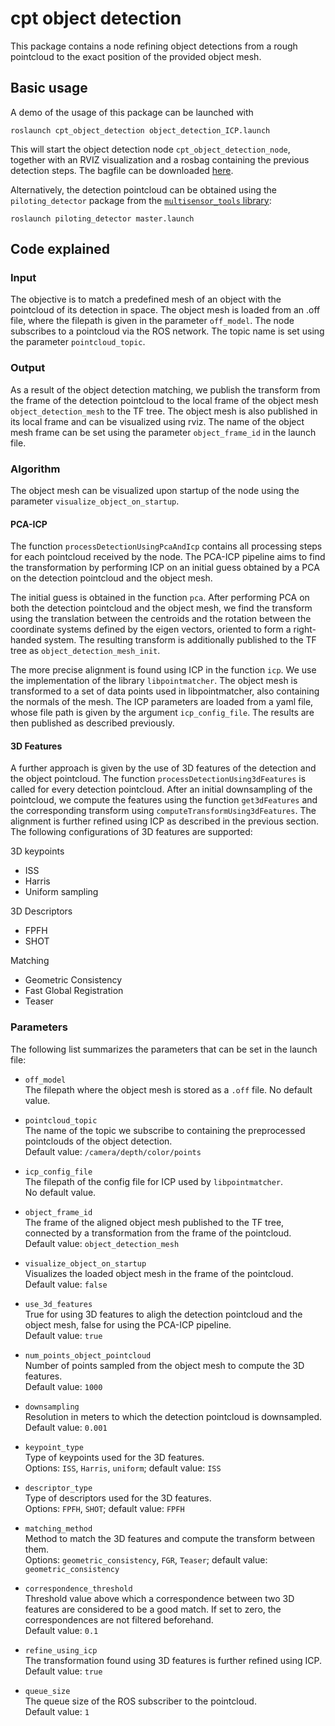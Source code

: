 # cpt object detection
This package contains a node refining object detections from a rough pointcloud 
to the exact position of the provided object mesh.

## Basic usage
A demo of the usage of this package can be launched with
```
roslaunch cpt_object_detection object_detection_ICP.launch
```
This will start the object detection node `cpt_object_detection_node`, together
with an RVIZ visualization and a rosbag containing the previous detection steps.
The bagfile can be downloaded [here](https://drive.google.com/file/d/1fhr-uqZKUYzn4yu6QJWsOqIJrIEoDE5Z/view?usp=sharing).

Alternatively, the detection pointcloud can be obtained using the 
`piloting_detector` package from the [`multisensor_tools` library](https://github.com/ethz-asl/multisensor_tools/tree/detector/piloting_detector):   
```
roslaunch piloting_detector master.launch
```

## Code explained
### Input
The objective is to match a predefined mesh of an object with the pointcloud of 
its detection in space.
The object mesh is loaded from an .off file, where the filepath is given in the
parameter ``off_model``.
The node subscribes to a pointcloud via the ROS network. 
The topic name is set using the parameter ``pointcloud_topic``.

### Output
As a result of the object detection matching, we publish the transform from the 
frame of the detection pointcloud to the local frame of the object mesh 
``object_detection_mesh`` to the TF tree.
The object mesh is also published in its local frame and can be visualized 
using rviz.
The name of the object mesh frame can be set using the parameter 
`object_frame_id` in the launch file.

### Algorithm
The object mesh can be visualized upon startup of the node using the 
parameter ``visualize_object_on_startup``.

#### PCA-ICP
The function ``processDetectionUsingPcaAndIcp`` contains all processing steps for each 
pointcloud received by the node.
The PCA-ICP pipeline aims to find the transformation by performing ICP on an 
initial guess obtained by a PCA on the detection pointcloud and the object mesh. 

The initial guess is obtained in the function ```pca```.
After performing PCA on both the detection pointcloud and the object mesh, we find 
the transform using the translation between the centroids and
the rotation between the coordinate systems defined by the eigen vectors, 
oriented to form a right-handed system. 
The resulting transform is additionally published to the TF tree as 
``object_detection_mesh_init``.

The more precise alignment is found using ICP in the function ``icp``.
We use the implementation of the library ``libpointmatcher``.
The object mesh is transformed to a set of data points used in libpointmatcher,
also containing the normals of the mesh. 
The ICP parameters are loaded from a yaml file, whose file path is given by
the argument ``icp_config_file``.
The results are then published as described previously.

#### 3D Features
A further approach is given by the use of 3D features of the detection and the object pointcloud.
The function `processDetectionUsing3dFeatures` is called for every detection pointcloud.
After an initial downsampling of the pointcloud, we compute the features using the function
`get3dFeatures` and the corresponding transform using `computeTransformUsing3dFeatures`.
The alignment is further refined using ICP as described in the previous section.
The following configurations of 3D features are supported: 

3D keypoints
- ISS
- Harris
- Uniform sampling

3D Descriptors
- FPFH
- SHOT

Matching
- Geometric Consistency
- Fast Global Registration
- Teaser

### Parameters
The following list summarizes the parameters that can be set in the launch file:
- `off_model`  
  The filepath where the object mesh is stored as a `.off` file.
  No default value.
  
- `pointcloud_topic`  
  The name of the topic we subscribe to containing the 
  preprocessed pointclouds of the object detection.  
  Default value: `/camera/depth/color/points`
  
- `icp_config_file`  
  The filepath of the config file for ICP used by 
  `libpointmatcher`.  
  No default value. 
  
- `object_frame_id`  
  The frame of the aligned object mesh published to the TF 
  tree, connected by a transformation from the frame of the pointcloud.  
  Default value: `object_detection_mesh`
  
- `visualize_object_on_startup`  
  Visualizes the loaded object mesh in the frame 
  of the pointcloud.  
  Default value: `false`
  
- `use_3d_features`  
  True for using 3D features to aligh the detection pointcloud and the object mesh,
  false for using the PCA-ICP pipeline.  
  Default value: `true`
  
- `num_points_object_pointcloud`  
  Number of points sampled from the object mesh to compute the 3D features.  
  Default value: `1000`
  
- `downsampling`  
  Resolution in meters to which the detection pointcloud is downsampled.  
  Default value: `0.001`
  
- `keypoint_type`  
  Type of keypoints used for the 3D features.  
  Options: `ISS`, `Harris`, `uniform`; default value: `ISS`
  
- `descriptor_type`  
  Type of descriptors used for the 3D features.  
  Options: `FPFH`, `SHOT`; default value: `FPFH`
  
- `matching_method`  
  Method to match the 3D features and compute the transform between them.  
  Options: `geometric_consistency`, `FGR`, `Teaser`; default value: `geometric_consistency`
  
- `correspondence_threshold`  
  Threshold value above which a correspondence between two 3D features are considered to be a good 
  match. If set to zero, the correspondences are not filtered beforehand.  
  Default value: `0.1`
  
- `refine_using_icp`  
  The transformation found using 3D features is further refined using ICP.  
  Default value: `true`
  
- `queue_size`  
  The queue size of the ROS subscriber to the pointcloud.  
  Default value: `1`
  